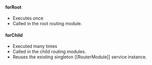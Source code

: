 #### forRoot
- Executes once
- Called in the root routing module.
#### forChild
- Executed many times
- Called in the child routing modules.
- Reuses the existing singleton [[RouterModule]] service instance.